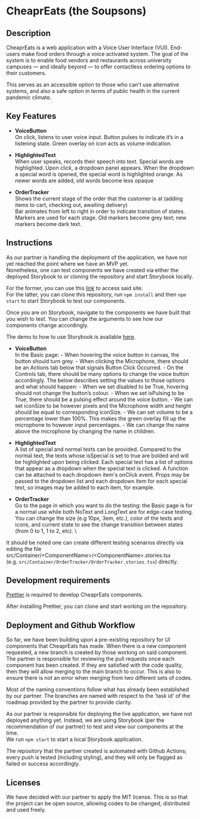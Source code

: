 # CheaprEats (the Soupsons)

## Description

CheaprEats is a web application with a Voice User Interface (VUI). End-users make food orders through a voice activated system. The goal of the system is to enable food vendors and restaurants across university campuses — and ideally beyond — to offer contactless ordering options to their customers.

This serves as an accessible option to those who can't use alternative systems, and also a safe option in terms of public health in the current pandemic climate.

## Key Features

-   **VoiceButton** \
    On click, listens to user voice input.
    Button pulses to indicate it’s in a listening state.
    Green overlay on icon acts as volume indication.

-   **HighlightedText** \
    When user speaks, records their speech into text.
    Special words are highlighted. Upon click, a dropdown panel appears.
    When the dropdown a special word is opened, the special word is highlighted orange.
    As newer words are added, old words become less opaque

-   **OrderTracker** \
    Shows the current stage of the order that the customer is at (adding items to cart, checking out, awaiting delivery)\
    Bar animates from left to right in order to indicate transition of states.\
    Markers are used for each stage. Old markers become grey text; new markers become dark text.

## Instructions

As our partner is handling the deployment of the application, we have not yet reached the point where we have an MVP yet. \
Nonetheless, one can test components we have created via either the deployed Storybook to or cloning the repository and start Storybook locally.

For the former, you can use this [link](https://617f80a235eb4a003a1f095f-teungproxo.chromatic.com/ "Chromium's Application") to access said site. \
For the latter, you can clone this repository, run `npm install` and then `npm start` to start Storybook to test our components.

Once you are on Storybook, navigate to the components we have built that you wish to test. You can change the arguments to see how our components change accordingly.

The demo to how to use Storybook is available [here](https://youtu.be/YYwgspH90k0).

-   **VoiceButton** \
    In the Basic page: - When hovering the voice button in canvas, the button should turn grey. - When clicking the Microphone, there should be an Actions tab below that signals Button Click Occurred. - On the Controls tab, there should be many options to change the voice button accordingly. The below describes setting the values to those options and what should happen: - When we set disabled to be True, hovering should not change the button’s colour. - When we set isPulsing to be True, there should be a pulsing effect around the voice button. - We can set iconSize to be however pixels and the Microphone width and height should be equal to corresponding iconSize. - We can set volume to be a percentage lower than 100%. This makes the green overlay fill up the microphone to however input percentages. - We can change the name above the microphone by changing the name in children.

-   **HighlightedText** \
    A list of special and normal texts can be provided. Compared to the normal text, the texts whose isSpecial is set to true are bolded and will be highlighted upon being clicked. Each special text has a list of options that appear as a dropdown when the special text is clicked. A function can be attached to each dropdown item's onClick event. Props may be passed to the dropdown list and each dropdown item for each special text, so images may be added to each item, for example.

-   **OrderTracker** \
    Go to the page in which you want to do the testing: the Basic page is for a normal use while both NoText and LongText are for edge-case testing. You can change the size (e.g 10px, 3em, etc.), color of the texts and icons, and current state to see the change transition between states (from 0 to 1, 1 to 2, etc). \

It should be noted one can create different testing scenarios directly via editing the file src/Container/\<ComponentName\>/\<ComponentName\>.stories.tsx \
(e.g. `src/Container/OrderTracker/OrderTracker.stories.tsx`) directly.

## Development requirements

[Prettier](https://marketplace.visualstudio.com/items?itemName=esbenp.prettier-vscode "Prettier's Download Link") is required to develop CheaprEats components.

After installing Prettier, you can clone and start working on the repository.

## Deployment and Github Workflow

So far, we have been building upon a pre-existing repository for UI components that CheaprEats has made. When there is a new component requested, a new branch is created by those working on said component. The partner is responsible for reviewing the pull requests once each component has been created. If they are satisfied with the code quality, then they will allow merging to the main branch to occur. This is also to ensure there is not an error when merging from two different sets of codes.

Most of the naming conventions follow what has already been established by our partner. The branches are named with respect to the 'task id' of the roadmap provided by the partner to provide clarity.

As our partner is responsible for deploying the live application, we have not deployed anything yet. Instead, we are using Storybook (per the recommendation of our partner) to test and view our components at the time.\
We run `npm start` to start a local Storybook application.

The repository that the partner created is automated with Github Actions; every push is tested (including styling), and they will only be flagged as failed or success accordingly.

## Licenses

We have decided with our partner to apply the MIT license. This is so that the project can be open source, allowing codes to be changed, distributed and used freely.

